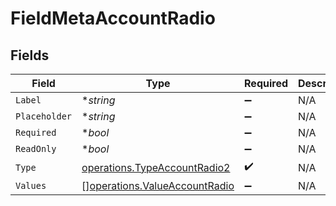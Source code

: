 # FieldMetaAccountRadio


## Fields

| Field                                                                          | Type                                                                           | Required                                                                       | Description                                                                    |
| ------------------------------------------------------------------------------ | ------------------------------------------------------------------------------ | ------------------------------------------------------------------------------ | ------------------------------------------------------------------------------ |
| `Label`                                                                        | **string*                                                                      | :heavy_minus_sign:                                                             | N/A                                                                            |
| `Placeholder`                                                                  | **string*                                                                      | :heavy_minus_sign:                                                             | N/A                                                                            |
| `Required`                                                                     | **bool*                                                                        | :heavy_minus_sign:                                                             | N/A                                                                            |
| `ReadOnly`                                                                     | **bool*                                                                        | :heavy_minus_sign:                                                             | N/A                                                                            |
| `Type`                                                                         | [operations.TypeAccountRadio2](../../models/operations/typeaccountradio2.md)   | :heavy_check_mark:                                                             | N/A                                                                            |
| `Values`                                                                       | [][operations.ValueAccountRadio](../../models/operations/valueaccountradio.md) | :heavy_minus_sign:                                                             | N/A                                                                            |